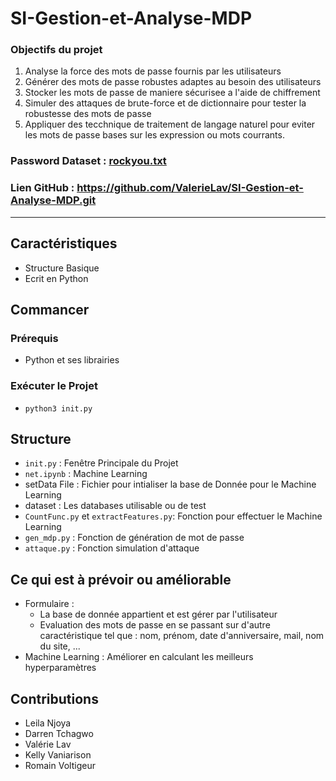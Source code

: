 # SI-Gestion-et-Analyse-MDP

### Objectifs du projet

1. Analyse la force des mots de passe fournis par les utilisateurs
2. Générer des mots de passe robustes adaptes au besoin des utilisateurs
3. Stocker les mots de passe de maniere sécurisee a l'aide de chiffrement
4. Simuler des attaques de brute-force et de dictionnaire pour tester la robustesse des mots de passe
5. Appliquer des tecchnique de traitement de langage naturel pour eviter les mots de passe bases sur les expression ou mots courrants.

### Password Dataset : [rockyou.txt](https://www.kaggle.com/datasets/wjburns/common-password-list-rockyoutxt?resource=download)

### Lien GitHub : https://github.com/ValerieLav/SI-Gestion-et-Analyse-MDP.git

---
## Caractéristiques

- Structure Basique
- Ecrit en Python

## Commancer

### Prérequis
- Python et ses librairies

### Exécuter le Projet
- `python3 init.py`

## Structure

- `init.py` : Fenêtre Principale du Projet
- `net.ipynb` : Machine Learning
- setData File : Fichier pour intialiser la base de Donnée pour le Machine Learning
- dataset : Les databases utilisable ou de test
- `CountFunc.py` et `extractFeatures.py`: Fonction pour effectuer le Machine Learning
- `gen_mdp.py` : Fonction de génération de mot de passe
- `attaque.py` : Fonction simulation d'attaque

## Ce qui est à prévoir ou améliorable

- Formulaire :
    - La base de donnée appartient et est gérer par l'utilisateur
    - Evaluation des mots de passe en se passant sur d'autre caractéristique tel que : nom, prénom, date d'anniversaire, mail, nom du site, ...
- Machine Learning : Améliorer en calculant les meilleurs hyperparamètres

## Contributions
- Leila Njoya
- Darren Tchagwo
- Valérie Lav
- Kelly Vaniarison
- Romain Voltigeur